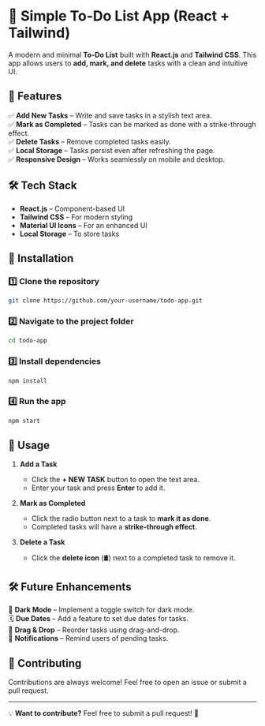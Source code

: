 # 📝 Simple To-Do List App (React + Tailwind)

A modern and minimal **To-Do List** built with **React.js** and **Tailwind CSS**. This app allows users to **add, mark, and delete** tasks with a clean and intuitive UI.

## 🚀 Features

✅ **Add New Tasks** – Write and save tasks in a stylish text area.  
✅ **Mark as Completed** – Tasks can be marked as done with a strike-through effect.  
✅ **Delete Tasks** – Remove completed tasks easily.  
✅ **Local Storage** – Tasks persist even after refreshing the page.  
✅ **Responsive Design** – Works seamlessly on mobile and desktop.  

## 🛠️ Tech Stack

- **React.js** – Component-based UI  
- **Tailwind CSS** – For modern styling  
- **Material UI Icons** – For an enhanced UI  
- **Local Storage** – To store tasks  


## 💪 Installation

### 1️⃣ Clone the repository  
```sh
git clone https://github.com/your-username/todo-app.git
```

### 2️⃣ Navigate to the project folder  
```sh
cd todo-app
```

### 3️⃣ Install dependencies  
```sh
npm install
```

### 4️⃣ Run the app  
```sh
npm start
```


## 🔧 Usage

1. **Add a Task**  
   - Click the **+ NEW TASK** button to open the text area.  
   - Enter your task and press **Enter** to add it.  

2. **Mark as Completed**  
   - Click the radio button next to a task to **mark it as done**.  
   - Completed tasks will have a **strike-through effect**.  

3. **Delete a Task**  
   - Click the **delete icon** (🛢️) next to a completed task to remove it.  

## 🛠️ Future Enhancements

🚀 **Dark Mode** – Implement a toggle switch for dark mode.  
🗓 **Due Dates** – Add a feature to set due dates for tasks.  
📱 **Drag & Drop** – Reorder tasks using drag-and-drop.  
🔔 **Notifications** – Remind users of pending tasks.  

## 🐝 Contributing

Contributions are always welcome! Feel free to open an issue or submit a pull request.

---

💡 **Want to contribute?** Feel free to submit a pull request! 🚀
